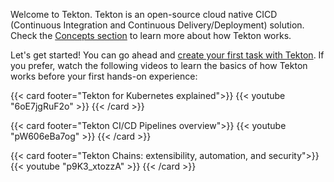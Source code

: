 <!--
---
title: "Getting Started"
linkTitle: "Getting Started"
weight: 1
description: >
  Get started with Tekton
---
-->

Welcome to Tekton. Tekton is an open-source cloud native CICD (Continuous
Integration and Continuous Delivery/Deployment) solution. Check the [Concepts
section](/docs/concepts/) to learn more about how Tekton works.

Let's get started! You can go ahead and [create your first task with
Tekton](/docs/getting-started/tasks/). If you prefer, watch the following
videos to learn the basics of how Tekton works before your first hands-on
experience:

{{< card footer="Tekton for Kubernetes explained">}}
  {{< youtube "6oE7jgRuF2o"  >}}
{{< /card >}}

{{< card footer="Tekton CI/CD Pipelines overview">}}
  {{< youtube "pW606eBa7og" >}}
{{< /card >}}

{{< card footer="Tekton Chains: extensibility, automation, and security">}}
  {{< youtube "p9K3_xtozzA" >}}
{{< /card >}}

